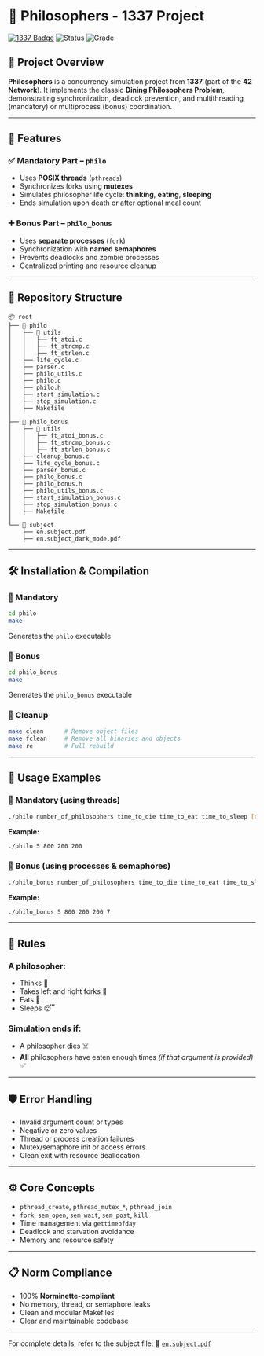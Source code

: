 # 🧠 Philosophers - 1337 Project

[![1337 Badge](https://img.shields.io/badge/1337-Project-blue)](https://www.42network.org/)
![Status](https://img.shields.io/badge/Status-In_Progress-orange) ![Grade](https://img.shields.io/badge/Grade-0%2F100-success)

## 📜 Project Overview

**Philosophers** is a concurrency simulation project from **1337** (part of the **42 Network**). It implements the classic **Dining Philosophers Problem**, demonstrating synchronization, deadlock prevention, and multithreading (mandatory) or multiprocess (bonus) coordination.

---

## 🚀 Features

### ✅ Mandatory Part – `philo`

* Uses **POSIX threads** (`pthreads`)
* Synchronizes forks using **mutexes**
* Simulates philosopher life cycle: **thinking**, **eating**, **sleeping**
* Ends simulation upon death or after optional meal count

### ➕ Bonus Part – `philo_bonus`

* Uses **separate processes** (`fork`)
* Synchronization with **named semaphores**
* Prevents deadlocks and zombie processes
* Centralized printing and resource cleanup

---

## 📂 Repository Structure

```plaintext
📦 root
├── 📂 philo
│   ├── 📂 utils
│   │   ├── ft_atoi.c
│   │   ├── ft_strcmp.c
│   │   ├── ft_strlen.c
│   ├── life_cycle.c
│   ├── parser.c
│   ├── philo_utils.c
│   ├── philo.c
│   ├── philo.h
│   ├── start_simulation.c
│   ├── stop_simulation.c
│   ├── Makefile
│
├── 📂 philo_bonus
│   ├── 📂 utils
│   │   ├── ft_atoi_bonus.c
│   │   ├── ft_strcmp_bonus.c
│   │   ├── ft_strlen_bonus.c
│   ├── cleanup_bonus.c
│   ├── life_cycle_bonus.c
│   ├── parser_bonus.c
│   ├── philo_bonus.c
│   ├── philo_bonus.h
│   ├── philo_utils_bonus.c
│   ├── start_simulation_bonus.c
│   ├── stop_simulation_bonus.c
│   ├── Makefile
│
└── 📂 subject
    ├── en.subject.pdf
    ├── en.subject_dark_mode.pdf
```

---

## 🛠️ Installation & Compilation

### 📌 Mandatory

```bash
cd philo
make
```

Generates the `philo` executable

### 📌 Bonus

```bash
cd philo_bonus
make
```

Generates the `philo_bonus` executable

### 🔧 Cleanup

```bash
make clean      # Remove object files  
make fclean     # Remove all binaries and objects  
make re         # Full rebuild  
```

---

## 📖 Usage Examples

### 🧵 Mandatory (using threads)

```bash
./philo number_of_philosophers time_to_die time_to_eat time_to_sleep [number_of_times_each_philosopher_must_eat]
```

**Example:**

```bash
./philo 5 800 200 200
```

### 🧨 Bonus (using processes & semaphores)

```bash
./philo_bonus number_of_philosophers time_to_die time_to_eat time_to_sleep [number_of_times_each_philosopher_must_eat]
```

**Example:**

```bash
./philo_bonus 5 800 200 200 7
```

---

## 📏 Rules

### A philosopher:

* Thinks 💭
* Takes left and right forks 🍴
* Eats 🍝
* Sleeps 😴

### Simulation ends if:

* A philosopher dies ☠️
* **All** philosophers have eaten enough times *(if that argument is provided)* ✅

---

## 🛡️ Error Handling

* Invalid argument count or types
* Negative or zero values
* Thread or process creation failures
* Mutex/semaphore init or access errors
* Clean exit with resource deallocation

---

## ⚙️ Core Concepts

* `pthread_create`, `pthread_mutex_*`, `pthread_join`
* `fork`, `sem_open`, `sem_wait`, `sem_post`, `kill`
* Time management via `gettimeofday`
* Deadlock and starvation avoidance
* Memory and resource safety

---

## 📋 Norm Compliance

* 100% **Norminette-compliant**
* No memory, thread, or semaphore leaks
* Clean and modular Makefiles
* Clear and maintainable codebase

---

For complete details, refer to the subject file:
📄 [`en.subject.pdf`](./subject/en.subject.pdf)
